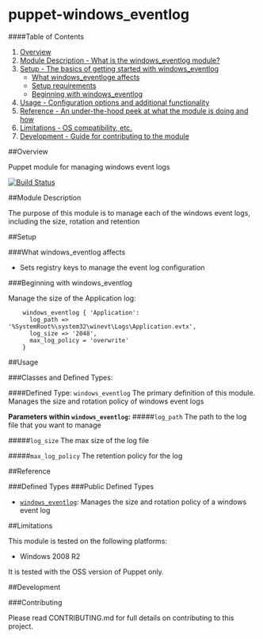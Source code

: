 # puppet-windows_eventlog

####Table of Contents

1. [Overview](#overview)
2. [Module Description - What is the windows_eventlog module?](#module-description)
3. [Setup - The basics of getting started with windows_eventlog](#setup)
    * [What windows_eventloge affects](#what-windows_eventlog-affects)
    * [Setup requirements](#setup-requirements)
    * [Beginning with windows_eventlog](#beginning-with-windows_eventlog)
4. [Usage - Configuration options and additional functionality](#usage)
5. [Reference - An under-the-hood peek at what the module is doing and how](#reference)
5. [Limitations - OS compatibility, etc.](#limitations)
6. [Development - Guide for contributing to the module](#development)

##Overview

Puppet module for managing windows event logs

[![Build Status](https://secure.travis-ci.org/liamjbennett/puppet-windows_eventlog.png)](http://travis-ci.org/liamjbennett/puppet-windows_eventlog)

##Module Description

The purpose of this module is to manage each of the windows event logs, including the size, rotation and retention

##Setup

###What windows_eventlog affects

* Sets registry keys to manage the event log configuration

###Beginning with windows_eventlog

  Manage the size of the Application log:

```puppet
    windows_eventlog { 'Application':
      log_path => '%SystemRoot%\system32\winevt\Logs\Application.evtx',
      log_size => '2048',
      max_log_policy = 'overwrite'
    }
```

##Usage

###Classes and Defined Types:

####Defined Type: `windows_eventlog`
The primary definition of this module. Manages the size and rotation policy of windows event logs

**Parameters within `windows_eventlog`:**
#####`log_path`
The path to the log file that you want to manage

#####`log_size`
The max size of the log file

#####`max_log_policy`
The retention policy for the log

##Reference

###Defined Types
###Public Defined Types
* [`windows_eventlog`](#define-eventlog): Manages the size and rotation policy of a windows event log

##Limitations

This module is tested on the following platforms:

* Windows 2008 R2

It is tested with the OSS version of Puppet only.

##Development

###Contributing

Please read CONTRIBUTING.md for full details on contributing to this project.

